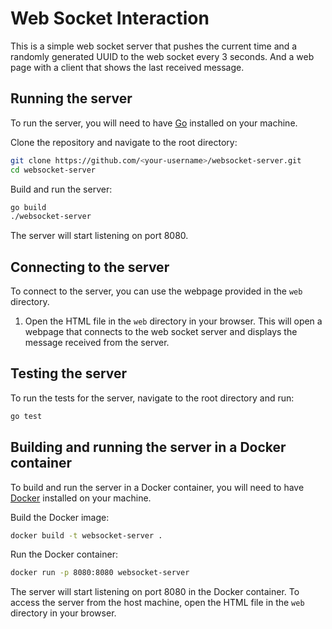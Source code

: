# Web Socket Interaction

This is a simple web socket server that pushes the current time and a randomly generated UUID to the web socket every 3 seconds. And a web page with a client that shows the last received message.

## Running the server

To run the server, you will need to have [Go](https://golang.org/) installed on your machine.

Clone the repository and navigate to the root directory:

```bash
git clone https://github.com/<your-username>/websocket-server.git
cd websocket-server

```


Build and run the server:

```bash
go build
./websocket-server
```


The server will start listening on port 8080.

## Connecting to the server

To connect to the server, you can use the webpage provided in the `web` directory.

1. Open the HTML file in the `web` directory in your browser. This will open a webpage that connects to the web socket server and displays the message received from the server.

## Testing the server

To run the tests for the server, navigate to the root directory and run:

```bash
go test
```

## Building and running the server in a Docker container

To build and run the server in a Docker container, you will need to have [Docker](https://www.docker.com/) installed on your machine.

Build the Docker image:

```bash
docker build -t websocket-server .
```

Run the Docker container:

```bash
docker run -p 8080:8080 websocket-server
```


The server will start listening on port 8080 in the Docker container. To access the server from the host machine, open the HTML file in the `web` directory in your browser.